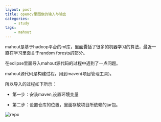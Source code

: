 ```yaml
--- 
layout: post
title: opencv里图像的输入与输出
categories:
    - study
tags:
    - mahout
---
```




mahout是基于hadoop平台的ml库，里面囊括了很多的机器学习的算法，最近一直在学习里面关于random forests的部分。

在eclipse里面导入mahout源代码的过程中遇到了一点问题。

mahout源代码是构建过程，用到maven(项目管理工具)。

所以导入的过程如下所示：



- 第一步：安装maven,设置环境变量


- 第二步：设置仓库的位置，里面存放项目所依赖的jar包。

![repo]("/mypicture/repo.png")








































